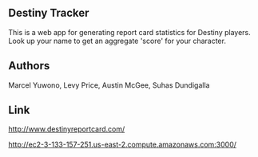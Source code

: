 ## Destiny Tracker

This is a web app for generating report card statistics for Destiny players.
Look up your name to get an aggregate 'score' for your character.

## Authors
Marcel Yuwono, Levy Price, Austin McGee, Suhas Dundigalla

## Link
http://www.destinyreportcard.com/

http://ec2-3-133-157-251.us-east-2.compute.amazonaws.com:3000/

